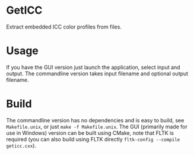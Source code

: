 # GetICC
Extract embedded ICC color profiles from files.

# Usage
If you have the GUI version just launch the application, select input and output. The commandline version takes input filename and optional output filename.

# Build

The commandline version has no dependencies and is easy to build, see ``Makefile.unix``, or just ``make -f Makefile.unix``. The GUI (primarily made for use in Windows) version can be built using CMake, note that FLTK is required (you can also build using FLTK directly ``fltk-config --compile geticc.cxx``).
